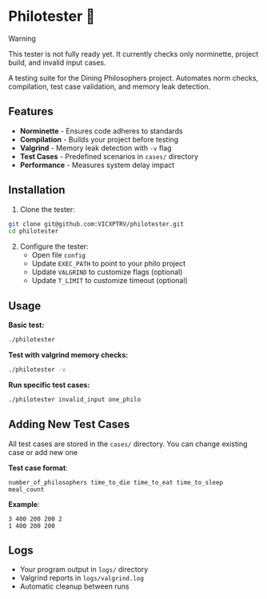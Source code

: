 # Philotester 🥢

> [!WARNING]  
> This tester is not fully ready yet. It currently checks only norminette, project build, and invalid input cases.

A testing suite for the Dining Philosophers project. Automates norm checks, compilation, test case validation, and memory leak detection.

<!-- ![Test Example](add png when done) -->

## Features

- **Norminette** - Ensures code adheres to standards
- **Compilation** - Builds your project before testing
- **Valgrind** - Memory leak detection with `-v` flag
- **Test Cases** - Predefined scenarios in `cases/` directory
- **Performance** - Measures system delay impact

## Installation

1. Clone the tester:
```bash
git clone git@github.com:VICXPTRV/philotester.git
cd philotester
```

2. Configure the tester:
   - Open file `config`
   - Update `EXEC_PATH` to point to your philo project
   - Update `VALGRIND` to customize flags (optional)
   - Update `T_LIMIT` to customize timeout (optional)

## Usage

**Basic test:**
```bash
./philotester
```

**Test with valgrind memory checks:**
```bash
./philotester -v
```

**Run specific test cases:**
```bash
./philotester invalid_input one_philo
```

## Adding New Test Cases

All test cases are stored in the `cases/` directory.
You can change existing case or add new one

**Test case format**:
```text
number_of_philosophers time_to_die time_to_eat time_to_sleep meal_count
```

**Example**:
```text
3 400 200 200 2
1 400 200 200
```

## Logs

- Your program output in `logs/` directory
- Valgrind reports in `logs/valgrind.log`
- Automatic cleanup between runs
